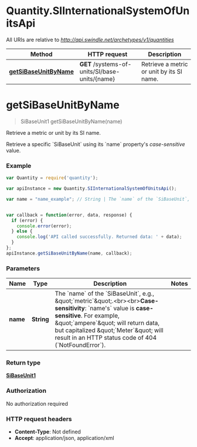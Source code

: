 # Quantity.SIInternationalSystemOfUnitsApi

All URIs are relative to *http://api.swindle.net/archetypes/v1/quantities*

Method | HTTP request | Description
------------- | ------------- | -------------
[**getSiBaseUnitByName**](SIInternationalSystemOfUnitsApi.md#getSiBaseUnitByName) | **GET** /systems-of-units/SI/base-units/{name} | Retrieve a metric or unit by its SI name.


<a name="getSiBaseUnitByName"></a>
# **getSiBaseUnitByName**
> SiBaseUnit1 getSiBaseUnitByName(name)

Retrieve a metric or unit by its SI name.

Retrieve a specific &#x60;SiBaseUnit&#x60; using its &#x60;name&#x60; property&#39;s _case-sensitive_ value.

### Example
```javascript
var Quantity = require('quantity');

var apiInstance = new Quantity.SIInternationalSystemOfUnitsApi();

var name = "name_example"; // String | The `name` of the `SiBaseUnit`, e.g., \"`metric`\".<br><br>**Case-sensitivity**: `name's` value is **case-sensitive**. For example, \"`ampere`\" will return data, but capitalized \"`Meter`\" will result in an HTTP status code of 404 (`NotFoundError`).


var callback = function(error, data, response) {
  if (error) {
    console.error(error);
  } else {
    console.log('API called successfully. Returned data: ' + data);
  }
};
apiInstance.getSiBaseUnitByName(name, callback);
```

### Parameters

Name | Type | Description  | Notes
------------- | ------------- | ------------- | -------------
 **name** | **String**| The &#x60;name&#x60; of the &#x60;SiBaseUnit&#x60;, e.g., \&quot;&#x60;metric&#x60;\&quot;.&lt;br&gt;&lt;br&gt;**Case-sensitivity**: &#x60;name&#39;s&#x60; value is **case-sensitive**. For example, \&quot;&#x60;ampere&#x60;\&quot; will return data, but capitalized \&quot;&#x60;Meter&#x60;\&quot; will result in an HTTP status code of 404 (&#x60;NotFoundError&#x60;). | 

### Return type

[**SiBaseUnit1**](SiBaseUnit1.md)

### Authorization

No authorization required

### HTTP request headers

 - **Content-Type**: Not defined
 - **Accept**: application/json, application/xml

